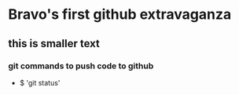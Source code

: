# Bravo's first github extravaganza 

## this is smaller text
### git commands to push code to github
- $ 'git status'